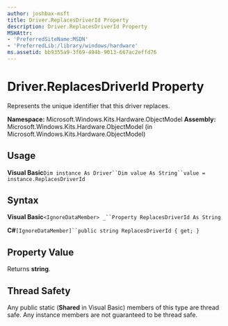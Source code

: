 ```yaml
---
author: joshbax-msft
title: Driver.ReplacesDriverId Property
description: Driver.ReplacesDriverId Property
MSHAttr:
- 'PreferredSiteName:MSDN'
- 'PreferredLib:/library/windows/hardware'
ms.assetid: bb9355a9-3f69-494b-9013-667ac2effd76
---
```


# Driver.ReplacesDriverId Property


Represents the unique identifier that this driver replaces.

**Namespace:** Microsoft.Windows.Kits.Hardware.ObjectModel **Assembly:** Microsoft.Windows.Kits.Hardware.ObjectModel (in Microsoft.Windows.Kits.Hardware.ObjectModel)

## Usage


**Visual Basic**`Dim instance As Driver``Dim value As String``value = instance.ReplacesDriverId`

## Syntax


**Visual Basic**`<IgnoreDataMember> _``Property ReplacesDriverId As String`

**C#**`[IgnoreDataMember]``public string ReplacesDriverId { get; }`

## Property Value


Returns **string**.

## Thread Safety


Any public static (**Shared** in Visual Basic) members of this type are thread safe. Any instance members are not guaranteed to be thread safe.

 

 







